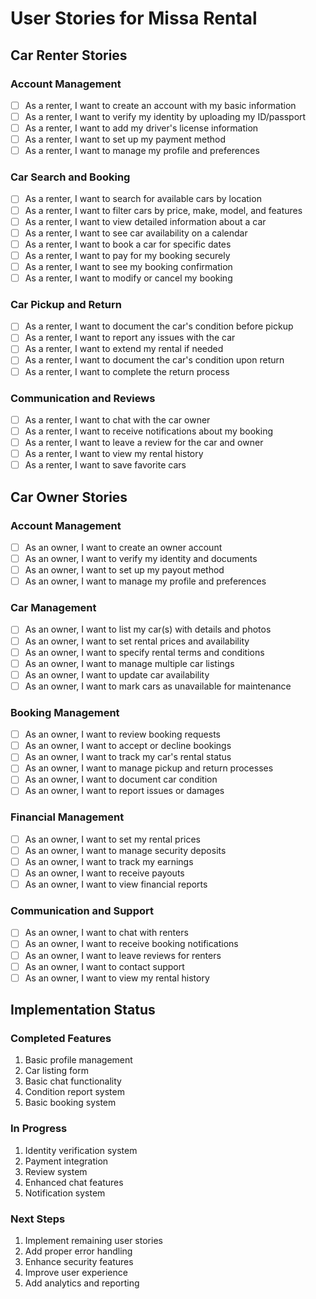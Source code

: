# User Stories for Missa Rental

## Car Renter Stories

### Account Management
- [ ] As a renter, I want to create an account with my basic information
- [ ] As a renter, I want to verify my identity by uploading my ID/passport
- [ ] As a renter, I want to add my driver's license information
- [ ] As a renter, I want to set up my payment method
- [ ] As a renter, I want to manage my profile and preferences

### Car Search and Booking
- [ ] As a renter, I want to search for available cars by location
- [ ] As a renter, I want to filter cars by price, make, model, and features
- [ ] As a renter, I want to view detailed information about a car
- [ ] As a renter, I want to see car availability on a calendar
- [ ] As a renter, I want to book a car for specific dates
- [ ] As a renter, I want to pay for my booking securely
- [ ] As a renter, I want to see my booking confirmation
- [ ] As a renter, I want to modify or cancel my booking

### Car Pickup and Return
- [ ] As a renter, I want to document the car's condition before pickup
- [ ] As a renter, I want to report any issues with the car
- [ ] As a renter, I want to extend my rental if needed
- [ ] As a renter, I want to document the car's condition upon return
- [ ] As a renter, I want to complete the return process

### Communication and Reviews
- [ ] As a renter, I want to chat with the car owner
- [ ] As a renter, I want to receive notifications about my booking
- [ ] As a renter, I want to leave a review for the car and owner
- [ ] As a renter, I want to view my rental history
- [ ] As a renter, I want to save favorite cars

## Car Owner Stories

### Account Management
- [ ] As an owner, I want to create an owner account
- [ ] As an owner, I want to verify my identity and documents
- [ ] As an owner, I want to set up my payout method
- [ ] As an owner, I want to manage my profile and preferences

### Car Management
- [ ] As an owner, I want to list my car(s) with details and photos
- [ ] As an owner, I want to set rental prices and availability
- [ ] As an owner, I want to specify rental terms and conditions
- [ ] As an owner, I want to manage multiple car listings
- [ ] As an owner, I want to update car availability
- [ ] As an owner, I want to mark cars as unavailable for maintenance

### Booking Management
- [ ] As an owner, I want to review booking requests
- [ ] As an owner, I want to accept or decline bookings
- [ ] As an owner, I want to track my car's rental status
- [ ] As an owner, I want to manage pickup and return processes
- [ ] As an owner, I want to document car condition
- [ ] As an owner, I want to report issues or damages

### Financial Management
- [ ] As an owner, I want to set my rental prices
- [ ] As an owner, I want to manage security deposits
- [ ] As an owner, I want to track my earnings
- [ ] As an owner, I want to receive payouts
- [ ] As an owner, I want to view financial reports

### Communication and Support
- [ ] As an owner, I want to chat with renters
- [ ] As an owner, I want to receive booking notifications
- [ ] As an owner, I want to leave reviews for renters
- [ ] As an owner, I want to contact support
- [ ] As an owner, I want to view my rental history

## Implementation Status

### Completed Features
1. Basic profile management
2. Car listing form
3. Basic chat functionality
4. Condition report system
5. Basic booking system

### In Progress
1. Identity verification system
2. Payment integration
3. Review system
4. Enhanced chat features
5. Notification system

### Next Steps
1. Implement remaining user stories
2. Add proper error handling
3. Enhance security features
4. Improve user experience
5. Add analytics and reporting
